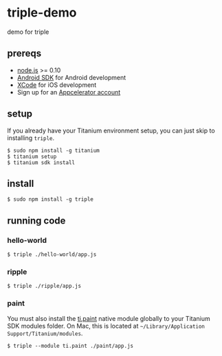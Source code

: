 # triple-demo

demo for triple

## prereqs

* [node.js](https://nodejs.org/) >= 0.10
* [Android SDK](https://developer.android.com/sdk/index.html) for Android development
* [XCode]() for iOS development
* Sign up for an [Appcelerator account](http://www.appcelerator.com/signup/)

## setup

If you already have your Titanium environment setup, you can just skip to installing `triple`.

```
$ sudo npm install -g titanium
$ titanium setup
$ titanium sdk install
```

## install

```
$ sudo npm install -g triple
```

## running code

### hello-world
```
$ triple ./hello-world/app.js
```

### ripple
```
$ triple ./ripple/app.js
```

### paint

You must also install the [ti.paint](https://github.com/appcelerator-modules/ti.paint/releases) native module globally to your Titanium SDK modules folder. On Mac, this is located at `~/Library/Application Support/Titanium/modules`.

```
$ triple --module ti.paint ./paint/app.js
```
